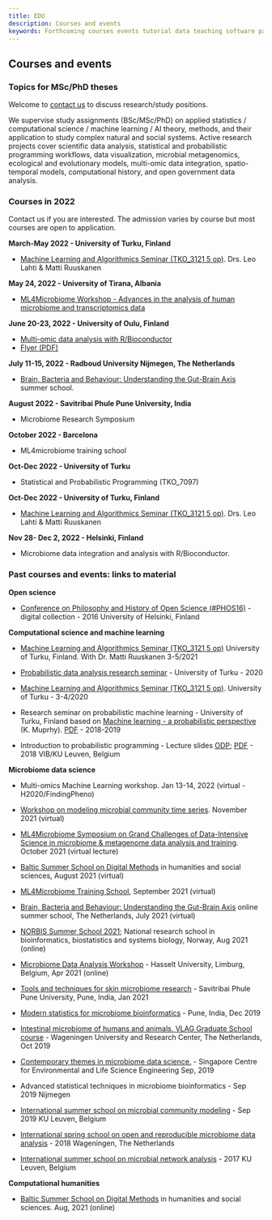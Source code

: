 ```yaml
---
title: EDU
description: Courses and events
keywords: Forthcoming courses events tutorial data teaching software past
---
```


## Courses and events

### Topics for MSc/PhD theses

Welcome to [contact us](../../contact/) to discuss research/study positions.

We supervise study assignments (BSc/MSc/PhD) on applied statistics / computational science / machine learning / AI theory, methods, and their application to study complex natural and social systems. Active research projects cover scientific data analysis, statistical and probabilistic programming workflows, data visualization, microbial metagenomics, ecological and evolutionary models, multi-omic data integration, spatio-temporal models, computational history, and open government data analysis. 


### Courses in 2022

Contact us if you are interested. The admission varies by course but most courses are open to application.

**March-May 2022 - University of Turku, Finland** 
- [Machine Learning and Algorithmics Seminar (TKO_3121 5 op)](https://opas.peppi.utu.fi/fi/opintojakso/TKO_3121/3255?period=2020-2022). Drs. Leo Lahti & Matti Ruuskanen

**May 24, 2022 - University of Tirana, Albania**
- [ML4Microbiome Workshop - Advances in the analysis of human microbiome and transcriptomics data](https://www.ml4microbiome.eu/meetings/workshop-advances-in-the-analysis-of-human-microbiome-and-transcriptomics-data-24-may-2022/)

**June 20-23, 2022 - University of Oulu, Finland**
- [Multi-omic data analysis with R/Bioconductor](https://microbiome.github.io/course_2022_oulu)
- [Flyer (PDF)](https://github.com/microbiome/course_2022_oulu/raw/main/flyer.pdf)

**July 11-15, 2022 - Radboud University Nijmegen, The Netherlands**  
- [Brain, Bacteria and Behaviour: Understanding the Gut-Brain Axis](https://www.ru.nl/radboudsummerschool/courses/2022/brain-bacteria-behaviour-understanding-gut-brain/) summer school.

**August 2022 - Savitribai Phule Pune University, India**  
- Microbiome Research Symposium  

**October 2022 - Barcelona**
- ML4microbiome training school

**Oct-Dec 2022 - University of Turku**
- Statistical and Probabilistic Programming (TKO_7097)

**Oct-Dec 2022 - University of Turku, Finland** 
- [Machine Learning and Algorithmics Seminar (TKO_3121 5 op)](https://opas.peppi.utu.fi/fi/opintojakso/TKO_3121/3255?period=2020-2022). Drs. Leo Lahti & Matti Ruuskanen

**Nov 28- Dec 2, 2022 - Helsinki, Finland**
- Microbiome data integration and analysis with R/Bioconductor.



### Past courses and events: links to material

**Open science**

 - [Conference on Philosophy and History of Open Science (#PHOS16)](https://www.helsinki.fi/en/researchgroups/helsinki-digital-humanities/phos16-conference) - digital collection - 2016 University of Helsinki, Finland


**Computational science and machine learning**

 - [Machine Learning and Algorithmics Seminar (TKO_3121 5 op)](https://opas.peppi.utu.fi/fi/opintojakso/TKO_3121/3255) University of Turku, Finland. With Dr. Matti Ruuskanen 3-5/2021

 - [Probabilistic data analysis research seminar](https://gitlab.com/openresearchlabs/probabilistic_data_analysis_2020) - University of Turku - 2020 

 - [Machine Learning and Algorithmics Seminar (TKO_3121 5 op)](https://opas.peppi.utu.fi/fi/opintojakso/TKO_3121/3255). University of Turku - 3-4/2020 

 - Research seminar on probabilistic machine learning -  University of Turku, Finland based on [Machine learning - a probabilistic perspective](https://www.cs.ubc.ca/~murphyk/MLbook/) (K. Muprhy). [PDF](https://doc.lagout.org/science/Artificial%20Intelligence/Machine%20learning/Machine%20Learning_%20A%20Probabilistic%20Perspective%20%5BMurphy%202012-08-24%5D.pdf) - 2018-2019

 - Introduction to probabilistic programming - Lecture slides [ODP](https://github.com/openresearchlabs/openresearchlabs.github.io/tree/master/publications/publications/slides/20180226-rstan-VIB.odp); [PDF](https://github.com/openresearchlabs/openresearchlabs.github.io/tree/master/publications/publications/slides/20180226-rstan-VIB.pdf) - 2018 VIB/KU Leuven, Belgium  


**Microbiome data science**

- Multi-omics Machine Learning workshop. Jan 13-14, 2022 (virtual - H2020/FindingPheno)

- [Workshop on modeling microbial community time series](http://msysbiology.com/microbialtimeseries/). November 2021 (virtual) 

- [ML4Microbiome Symposium on Grand Challenges of Data-Intensive Science in microbiome & metagenome data analysis and training](https://www.ml4microbiome.eu/the-programme-of-the-goblet-embnet-agm-2021-including-ml4microbiome-events-is-ready-and-available-here/). October 2021 (virtual lecture)

- [Baltic Summer School on Digital Methods](https://t.co/MJANYOeYmJ?amp=1) in humanities and social sciences, August 2021 (virtual)

- [ML4Microbiome Training School](https://www.ml4microbiome.eu/uppsala-2021), September 2021 (virtual)

- [Brain, Bacteria and Behaviour: Understanding the Gut-Brain Axis](https://www.ru.nl/radboudsummerschool/courses/2021/brain-bacteria-behaviour/) online summer school, The Netherlands, July 2021 (virtual)

- [NORBIS Summer School 2021](https://norbis.w.uib.no/norbis-summer-school-2021-program/); National research school in bioinformatics, biostatistics and systems biology, Norway, Aug 2021 (online)

- [Microbiome Data Analysis Workshop](https://mdawo.meetinghand.com/) - Hasselt University, Limburg, Belgium, Apr 2021 (online)

- [Tools and techniques for skin microbiome research](http://sppudocs.unipune.ac.in/sites/news_events/Lists/News%20and%20Announcements/Attachments/4783/workshop%20flyer_02.122020.pdf) - Savitribai Phule Pune University, Pune, India, Jan 2021

 - [Modern statistics for microbiome bioinformatics](https://pbs.twimg.com/media/D-cRz8YUYAEuzNj.jpg) - Pune, India, Dec 2019

 - [Intestinal microbiome of humans and animals. VLAG Graduate School course](https://www.vlaggraduateschool.nl/nl/cursus/IMHA19.htm#tab0) - Wageningen University and Research Center, The Netherlands, Oct 2019

 - [Contemporary themes in microbiome data science.](http://www.scelse.sg/) - Singapore Centre for Environmental and Life Science Engineering Sep, 2019

 - Advanced statistical techniques in microbiome bioinformatics - Sep 2019 Nijmegen  

 - [International summer school on microbial community modeling](http://psbweb05.psb.ugent.be/conet/microbemodelschool/index.php) - Sep 2019 KU Leuven, Belgium

 - [International spring school on open and reproducible microbiome data analysis](https://mibwurrepo.github.io/OPEN-REPRODUCIBLE-MICROBIOME-DATA-ANALYSIS-2018/) - 2018 Wageningen, The Netherlands  

 - [International summer school on microbial network analysis](http://psbweb05.psb.ugent.be/conet/econetschool/index.php) - 2017 KU Leuven, Belgium


**Computational humanities**

- [Baltic Summer School on Digital Methods](https://t.co/MJANYOeYmJ?amp=1) in humanities and social sciences. Aug, 2021 (online)

